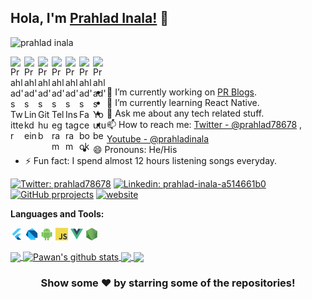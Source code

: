 ## Hola, I'm [Prahlad Inala!](https://prahladinala.github.io/home) 👋

<p align="left"> <img src="https://komarev.com/ghpvc/?username=prprojects&label=Views&color=blue&style=plastic" alt="prahlad inala" /> </p>

<a href="https://twitter.com/prahlad78678">
  <img align="left" alt="Prahlad's Twitter" width="22px" src="https://cdn.jsdelivr.net/npm/simple-icons@v3/icons/twitter.svg" />
</a>
<a href="https://linkedin.com/in/prahlad-inala-a514661b0">
  <img align="left" alt="Prahlad's Linkdein" width="22px" src="https://cdn.jsdelivr.net/npm/simple-icons@v3/icons/linkedin.svg" />
</a>
<a href="https://github.com/prprojects">
  <img align="left" alt="Prahlad's Github" width="22px" src="https://cdn.jsdelivr.net/npm/simple-icons@v3/icons/github.svg" />
</a>
<a href="https://t.me/prfree4u">
  <img align="left" alt="Prahlad's Telegram" width="22px" src="https://cdn.jsdelivr.net/npm/simple-icons@v3/icons/telegram.svg" />
</a>
<a href="https://instagram.com/pr_theking/">
  <img align="left" alt="Prahlad's Instagram" width="22px" src="https://cdn.jsdelivr.net/npm/simple-icons@v3/icons/instagram.svg" />
</a>
<a href="https://www.facebook.com/imthepk/">
  <img align="left" alt="Prahlad's Facebook" width="22px" src="https://cdn.jsdelivr.net/npm/simple-icons@v3/icons/facebook.svg" />
</a>
<a href="https://www.youtube.com/channel/UCMRSZV0_O07ALTFj_KaM25Q">
  <img align="left" alt="Prahlad's Youtube" width="22px" src="https://cdn.jsdelivr.net/npm/simple-icons@v3/icons/youtube.svg" />
</a>

<br/>
<br/>



- 🔭 I’m currently working on [PR Blogs](https://prblogs.herokuapp.com).
- 🌱 I’m currently learning React Native.
- 💬 Ask me about any tech related stuff.
- 📫 How to reach me: [Twitter - @prahlad78678](https://twitter.com/prahlad78678) , [Youtube - @prahladinala](https://www.youtube.com/channel/UCMRSZV0_O07ALTFj_KaM25Q)
- 😄 Pronouns: He/His
- ⚡ Fun fact: I spend almost 12 hours listening songs everyday.

[![Twitter: prahlad78678](https://img.shields.io/twitter/follow/prahlad78678?style=social)](https://twitter.com/prahlad78678)
[![Linkedin: prahlad-inala-a514661b0](https://img.shields.io/badge/-prprojects-blue?style=flat-square&logo=Linkedin&logoColor=white&link=https://www.linkedin.com/in/prahlad-inala-a514661b0/)](https://www.linkedin.com/in/prahlad-inala-a514661b0/)
[![GitHub prprojects](https://img.shields.io/github/followers/prprojects?label=follow&style=social)](https://github.com/prprojects)
[![website](https://img.shields.io/badge/PortfolioWebsite-prahlad.home-2648ff?style=flat-square&logo=google-chrome)](https://prahladinala.github.io/home)


**Languages and Tools:**  

<code><img height="20" src="https://raw.githubusercontent.com/github/explore/80688e429a7d4ef2fca1e82350fe8e3517d3494d/topics/flutter/flutter.png"></code>
<code><img height="20" src="https://raw.githubusercontent.com/github/explore/80688e429a7d4ef2fca1e82350fe8e3517d3494d/topics/dart/dart.png"></code>
<code><img height="20" src="https://raw.githubusercontent.com/github/explore/80688e429a7d4ef2fca1e82350fe8e3517d3494d/topics/android/android.png"></code>
<code><img height="20" src="https://raw.githubusercontent.com/github/explore/80688e429a7d4ef2fca1e82350fe8e3517d3494d/topics/javascript/javascript.png"></code>
<code><img height="20" src="https://raw.githubusercontent.com/github/explore/80688e429a7d4ef2fca1e82350fe8e3517d3494d/topics/vue/vue.png"></code>
<code><img height="20" src="https://raw.githubusercontent.com/github/explore/80688e429a7d4ef2fca1e82350fe8e3517d3494d/topics/nodejs/nodejs.png"></code>    

<a href="https://github.com/prprojects">
  <img align="center" src="https://github-readme-stats.vercel.app/api/top-langs/?username=prprojects&theme=dark&hide_langs_below=1" />
</a>
<a href="https://github.com/prprojects">
 <img align="center" src="https://github-readme-stats.vercel.app/api?username=prprojects&show_icons=true&theme=dracula&line_height=27" alt="Pawan's github stats"/>
</a>
<a href="https://github.com/prprojects/Task-List">
  <img align="center" src="https://github-readme-stats.vercel.app/api/pin/?username=prprojects&repo=Task-List&theme=dark" />

</a>
<a href="https://github.com/prprojects/TypeMaster">
 <img align="center" src="https://github-readme-stats.vercel.app/api/pin/?username=prprojects&repo=TypeMaster&theme=dark" />
</a>

<div align="center">

### Show some ❤️ by starring some of the repositories!

</div>
